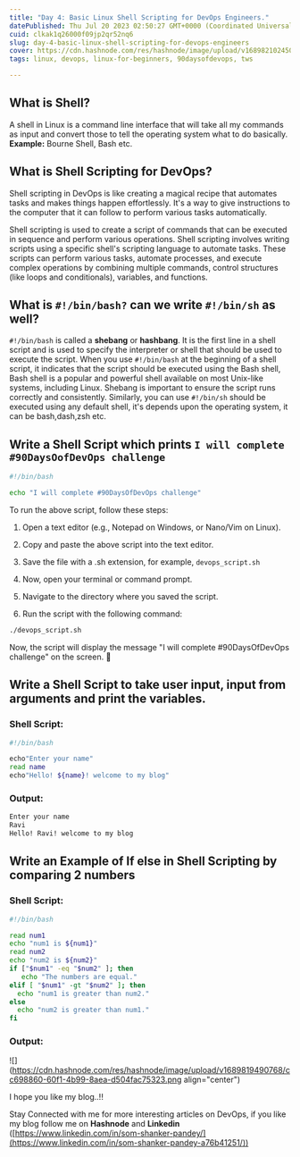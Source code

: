 ```yaml
---
title: "Day 4: Basic Linux Shell Scripting for DevOps Engineers."
datePublished: Thu Jul 20 2023 02:50:27 GMT+0000 (Coordinated Universal Time)
cuid: clkak1q26000f09jp2qr52nq6
slug: day-4-basic-linux-shell-scripting-for-devops-engineers
cover: https://cdn.hashnode.com/res/hashnode/image/upload/v1689821024504/2243bd30-b1eb-4c7c-81cd-57f3e191b21f.jpeg
tags: linux, devops, linux-for-beginners, 90daysofdevops, tws

---
```


## What is Shell?

A shell in Linux is a command line interface that will take all my commands as input and convert those to tell the operating system what to do basically. **Example:** Bourne Shell, Bash etc.

## What is Shell Scripting for DevOps?

Shell scripting in DevOps is like creating a magical recipe that automates tasks and makes things happen effortlessly. It's a way to give instructions to the computer that it can follow to perform various tasks automatically.

Shell scripting is used to create a script of commands that can be executed in sequence and perform various operations. Shell scripting involves writing scripts using a specific shell's scripting language to automate tasks. These scripts can perform various tasks, automate processes, and execute complex operations by combining multiple commands, control structures (like loops and conditionals), variables, and functions.

## What is `#!/bin/bash?` can we write `#!/bin/sh` as well?

`#!/bin/bash` is called a **shebang** or **hashbang**. It is the first line in a shell script and is used to specify the interpreter or shell that should be used to execute the script. When you use `#!/bin/bash` at the beginning of a shell script, it indicates that the script should be executed using the Bash shell, Bash shell is a popular and powerful shell available on most Unix-like systems, including Linux. Shebang is important to ensure the script runs correctly and consistently. Similarly, you can use `#!/bin/sh` should be executed using any default shell, it's depends upon the operating system, it can be bash,dash,zsh etc.

## Write a Shell Script which prints `I will complete #90DaysOofDevOps challenge`

```bash
#!/bin/bash

echo "I will complete #90DaysOfDevOps challenge"
```

To run the above script, follow these steps:

1. Open a text editor (e.g., Notepad on Windows, or Nano/Vim on Linux).
    
2. Copy and paste the above script into the text editor.
    
3. Save the file with a .sh extension, for example, `devops_script.sh`
    
4. Now, open your terminal or command prompt.
    
5. Navigate to the directory where you saved the script.
    
6. Run the script with the following command:
    

```bash
./devops_script.sh
```

Now, the script will display the message "I will complete #90DaysOfDevOps challenge" on the screen. 🚀

## Write a Shell Script to take user input, input from arguments and print the variables.

### Shell Script:

```bash
#!/bin/bash

echo"Enter your name"
read name 
echo"Hello! ${name}! welcome to my blog"
```

### Output:

```bash
Enter your name
Ravi
Hello! Ravi! welcome to my blog
```

## Write an Example of If else in Shell Scripting by comparing 2 numbers

### Shell Script:

```bash
#!/bin/bash

read num1
echo "num1 is ${num1}"
read num2
echo "num2 is ${num2}"
if ["$num1" -eq "$num2" ]; then
   echo "The numbers are equal."
elif [ "$num1" -gt "$num2" ]; then
  echo "num1 is greater than num2."
else
  echo "num2 is greater than num1."
fi
```

### Output:

![](https://cdn.hashnode.com/res/hashnode/image/upload/v1689819490768/cc698860-60f1-4b99-8aea-d504fac75323.png align="center")

I hope you like my blog..!!

Stay Connected with me for more interesting articles on DevOps, if you like my blog follow me on **Hashnode** and **Linkedin** ([https://www.linkedin.com/in/som-shanker-pandey/](https://www.linkedin.com/in/som-shanker-pandey-a76b41251/))
